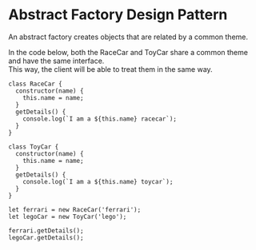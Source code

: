 # Abstract Factory Design Pattern

An abstract factory creates objects that are related by a common theme. 

In the code below, both the RaceCar and ToyCar share a common theme and have the same interface.  
This way, the client will be able to treat them in the same way.  
  
```
class RaceCar {
  constructor(name) {
    this.name = name;
  }
  getDetails() {
    console.log(`I am a ${this.name} racecar`);
  }
}

class ToyCar {
  constructor(name) {
    this.name = name;
  }
  getDetails() {
    console.log(`I am a ${this.name} toycar`);
  }
}

let ferrari = new RaceCar('ferrari');
let legoCar = new ToyCar('lego');

ferrari.getDetails();
legoCar.getDetails();
```